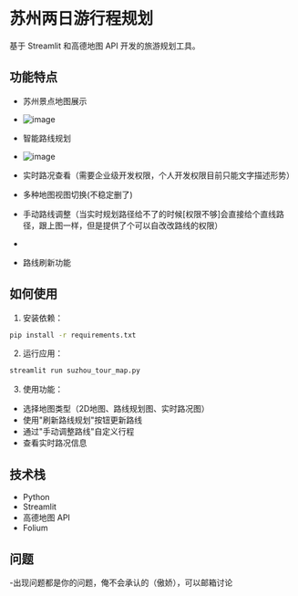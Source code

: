 # 苏州两日游行程规划

基于 Streamlit 和高德地图 API 开发的旅游规划工具。

## 功能特点
                                                                                          
- 苏州景点地图展示
- ![image](https://github.com/user-attachments/assets/1f8138c7-840d-460c-ae09-4047cf2a2164)
- 智能路线规划
- ![image](https://github.com/user-attachments/assets/0bb9a0c0-9e1b-4ba5-b141-77106bf57d5f)

- 实时路况查看（需要企业级开发权限，个人开发权限目前只能文字描述形势）
- 多种地图视图切换(不稳定删了)
- 手动路线调整（当实时规划路径给不了的时候[权限不够]会直接给个直线路径，跟上图一样，但是提供了个可以自改改路线的权限）
- 
- 路线刷新功能

## 如何使用

1. 安装依赖：
```bash
pip install -r requirements.txt
```

2. 运行应用：
```bash
streamlit run suzhou_tour_map.py
```

3. 使用功能：
- 选择地图类型（2D地图、路线规划图、实时路况图）
- 使用"刷新路线规划"按钮更新路线
- 通过"手动调整路线"自定义行程
- 查看实时路况信息

## 技术栈

- Python
- Streamlit
- 高德地图 API
- Folium
## 问题
-出现问题都是你的问题，俺不会承认的（傲娇），可以邮箱讨论
